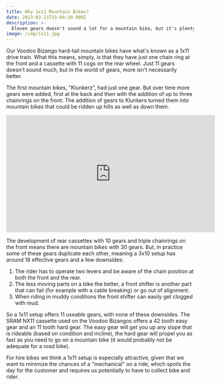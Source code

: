 ```yaml
---
title: Why 1x11 Mountain Bikes?
date: 2013-03-21T15:04:10.000Z
description: >-
  Eleven gears doesn't sound a lot for a mountain bike, but it's plenty and a 1x11 setup has a lot of advantages.
image: /img/1x11.jpg
---
```


Our Voodoo Bizango hard-tail mountain bikes have what's known as a 1x11 drive train. What this means, simply, is that they have just one chain ring at the front and a cassette with 11 cogs on the rear wheel. Just 11 gears doesn't sound much, but in the world of gears, more isn't necessarily better.

The first mountain bikes, "Klunkerz", had just one gear. But over time more gears were added, first at the back and then with the addition of up to three chainrings on the front. The addition of gears to Klunkers turned them into mountain bikes that could be ridden up hills as well as down them.

<iframe width="560" height="315" src="https://www.youtube.com/embed/h19n-5qIp78?rel=0" frameborder="0" allow="autoplay; encrypted-media" allowfullscreen></iframe>

The development of rear cassettes with 10 gears and triple chainrings on the front means there are mountain bikes with 30 gears. But, in practice some of these gears duplicate each other, meaning a 3x10 setup has around 18 effective gears and a few downsides:

1. The rider has to operate two levers and be aware of the chain position at both the front and the rear.
2. The less moving parts on a bike the better, a front shifter is another part that can fail (for example with a cable breaking)  or go out of alignment.
3. When riding in muddy conditions the front shifter can easily get clogged with mud.

So a 1x11 setup offers 11 useable gears, with none of these downsides. The SRAM NX11 cassette used on the Voodoo Bizangos offers a 42 tooth easy gear and an 11 tooth hard gear. The easy gear will get you up any slope that is rideable (based on condition and incline), the hard gear will propel you as fast as you need to go on a mountain bike (it would probably not be adequate for a road bike).

For hire bikes we think a 1x11 setup is especially attractive, given that we want to minimize the chances of a "mechanical" on a ride, which spoils the day for the customer and requires us potentially to have to collect bike and rider.